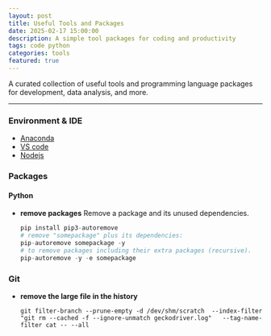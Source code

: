 ```yaml
---
layout: post
title: Useful Tools and Packages
date: 2025-02-17 15:00:00
description: A simple tool packages for coding and productivity
tags: code python
categories: tools
featured: true
---
```


A curated collection of useful tools and programming language packages for development, data analysis, and more.

---

### Environment & IDE


- [Anaconda](https://www.anaconda.com/download) 
- [VS code](https://code.visualstudio.com/)
- [Nodejs](https://nodejs.org/en)


### Packages 

#### Python 

- **remove packages**
    Remove a package and its unused dependencies.
    ```python
    pip install pip3-autoremove
    # remove "somepackage" plus its dependencies:
    pip-autoremove somepackage -y
    # to remove packages including their extra packages (recursive).
    pip-autoremove -y -e somepackage

    ``` 


### Git 

- **remove the large file in the history**
    ```
    git filter-branch --prune-empty -d /dev/shm/scratch  --index-filter "git rm --cached -f --ignore-unmatch geckodriver.log"   --tag-name-filter cat -- --all
    ```


